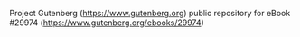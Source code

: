 Project Gutenberg (https://www.gutenberg.org) public repository for eBook #29974 (https://www.gutenberg.org/ebooks/29974)
